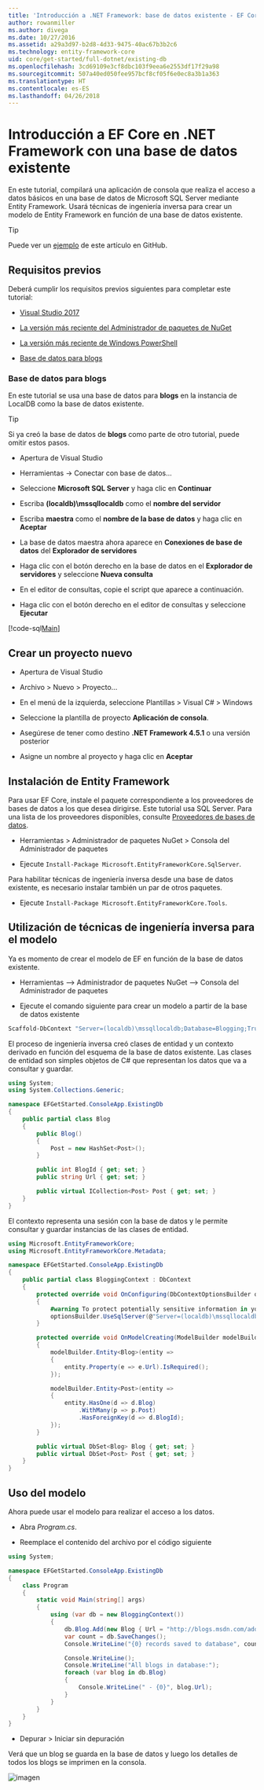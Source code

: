 ```yaml
---
title: 'Introducción a .NET Framework: base de datos existente - EF Core'
author: rowanmiller
ms.author: divega
ms.date: 10/27/2016
ms.assetid: a29a3d97-b2d8-4d33-9475-40ac67b3b2c6
ms.technology: entity-framework-core
uid: core/get-started/full-dotnet/existing-db
ms.openlocfilehash: 3cd69109e3cf8dbc103f9eea6e2553df17f29a98
ms.sourcegitcommit: 507a40ed050fee957bcf8cf05f6e0ec8a3b1a363
ms.translationtype: HT
ms.contentlocale: es-ES
ms.lasthandoff: 04/26/2018
---
```

# <a name="getting-started-with-ef-core-on-net-framework-with-an-existing-database"></a>Introducción a EF Core en .NET Framework con una base de datos existente

En este tutorial, compilará una aplicación de consola que realiza el acceso a datos básicos en una base de datos de Microsoft SQL Server mediante Entity Framework. Usará técnicas de ingeniería inversa para crear un modelo de Entity Framework en función de una base de datos existente.

> [!TIP]  
> Puede ver un [ejemplo](https://github.com/aspnet/EntityFramework.Docs/tree/master/samples/core/GetStarted/FullNet/ConsoleApp.ExistingDb) de este artículo en GitHub.

## <a name="prerequisites"></a>Requisitos previos

Deberá cumplir los requisitos previos siguientes para completar este tutorial:

* [Visual Studio 2017](https://www.visualstudio.com/downloads/)

* [La versión más reciente del Administrador de paquetes de NuGet](https://dist.nuget.org/index.html)

* [La versión más reciente de Windows PowerShell](https://docs.microsoft.com/powershell/scripting/setup/installing-windows-powershell)

* [Base de datos para blogs](#blogging-database)

### <a name="blogging-database"></a>Base de datos para blogs

En este tutorial se usa una base de datos para **blogs** en la instancia de LocalDB como la base de datos existente.

> [!TIP]  
> Si ya creó la base de datos de **blogs** como parte de otro tutorial, puede omitir estos pasos.

* Apertura de Visual Studio

* Herramientas -> Conectar con base de datos...

* Seleccione **Microsoft SQL Server** y haga clic en **Continuar**

* Escriba **(localdb)\mssqllocaldb** como el **nombre del servidor**

* Escriba **maestra** como el **nombre de la base de datos** y haga clic en **Aceptar**

* La base de datos maestra ahora aparece en **Conexiones de base de datos** del **Explorador de servidores**

* Haga clic con el botón derecho en la base de datos en el **Explorador de servidores** y seleccione **Nueva consulta**

* En el editor de consultas, copie el script que aparece a continuación.

* Haga clic con el botón derecho en el editor de consultas y seleccione **Ejecutar**

[!code-sql[Main](../_shared/create-blogging-database-script.sql)]

## <a name="create-a-new-project"></a>Crear un proyecto nuevo

* Apertura de Visual Studio

* Archivo > Nuevo > Proyecto...

* En el menú de la izquierda, seleccione Plantillas > Visual C# > Windows

* Seleccione la plantilla de proyecto **Aplicación de consola**.

* Asegúrese de tener como destino **.NET Framework 4.5.1** o una versión posterior

* Asigne un nombre al proyecto y haga clic en **Aceptar**

## <a name="install-entity-framework"></a>Instalación de Entity Framework

Para usar EF Core, instale el paquete correspondiente a los proveedores de bases de datos a los que desea dirigirse. Este tutorial usa SQL Server. Para una lista de los proveedores disponibles, consulte [Proveedores de bases de datos](../../providers/index.md).

* Herramientas > Administrador de paquetes NuGet > Consola del Administrador de paquetes

* Ejecute `Install-Package Microsoft.EntityFrameworkCore.SqlServer`.

Para habilitar técnicas de ingeniería inversa desde una base de datos existente, es necesario instalar también un par de otros paquetes.

* Ejecute `Install-Package Microsoft.EntityFrameworkCore.Tools`.

## <a name="reverse-engineer-your-model"></a>Utilización de técnicas de ingeniería inversa para el modelo

Ya es momento de crear el modelo de EF en función de la base de datos existente.

* Herramientas –> Administrador de paquetes NuGet –> Consola del Administrador de paquetes

* Ejecute el comando siguiente para crear un modelo a partir de la base de datos existente

``` powershell
Scaffold-DbContext "Server=(localdb)\mssqllocaldb;Database=Blogging;Trusted_Connection=True;" Microsoft.EntityFrameworkCore.SqlServer
```

El proceso de ingeniería inversa creó clases de entidad y un contexto derivado en función del esquema de la base de datos existente. Las clases de entidad son simples objetos de C# que representan los datos que va a consultar y guardar.

<!-- [!code-csharp[Main](samples/core/GetStarted/FullNet/ConsoleApp.ExistingDb/Blog.cs)] -->
``` csharp
using System;
using System.Collections.Generic;

namespace EFGetStarted.ConsoleApp.ExistingDb
{
    public partial class Blog
    {
        public Blog()
        {
            Post = new HashSet<Post>();
        }

        public int BlogId { get; set; }
        public string Url { get; set; }

        public virtual ICollection<Post> Post { get; set; }
    }
}
```

El contexto representa una sesión con la base de datos y le permite consultar y guardar instancias de las clases de entidad.

<!-- [!code-csharp[Main](samples/core/GetStarted/FullNet/ConsoleApp.ExistingDb/BloggingContext.cs)] -->
``` csharp
using Microsoft.EntityFrameworkCore;
using Microsoft.EntityFrameworkCore.Metadata;

namespace EFGetStarted.ConsoleApp.ExistingDb
{
    public partial class BloggingContext : DbContext
    {
        protected override void OnConfiguring(DbContextOptionsBuilder optionsBuilder)
        {
            #warning To protect potentially sensitive information in your connection string, you should move it out of source code. See http://go.microsoft.com/fwlink/?LinkId=723263 for guidance on storing connection strings.
            optionsBuilder.UseSqlServer(@"Server=(localdb)\mssqllocaldb;Database=Blogging;Trusted_Connection=True;");
        }

        protected override void OnModelCreating(ModelBuilder modelBuilder)
        {
            modelBuilder.Entity<Blog>(entity =>
            {
                entity.Property(e => e.Url).IsRequired();
            });

            modelBuilder.Entity<Post>(entity =>
            {
                entity.HasOne(d => d.Blog)
                    .WithMany(p => p.Post)
                    .HasForeignKey(d => d.BlogId);
            });
        }

        public virtual DbSet<Blog> Blog { get; set; }
        public virtual DbSet<Post> Post { get; set; }
    }
}
```

## <a name="use-your-model"></a>Uso del modelo

Ahora puede usar el modelo para realizar el acceso a los datos.

* Abra *Program.cs*.

* Reemplace el contenido del archivo por el código siguiente

<!-- [!code-csharp[Main](samples/core/GetStarted/FullNet/ConsoleApp.ExistingDb/Program.cs)] -->
``` csharp
using System;

namespace EFGetStarted.ConsoleApp.ExistingDb
{
    class Program
    {
        static void Main(string[] args)
        {
            using (var db = new BloggingContext())
            {
                db.Blog.Add(new Blog { Url = "http://blogs.msdn.com/adonet" });
                var count = db.SaveChanges();
                Console.WriteLine("{0} records saved to database", count);

                Console.WriteLine();
                Console.WriteLine("All blogs in database:");
                foreach (var blog in db.Blog)
                {
                    Console.WriteLine(" - {0}", blog.Url);
                }
            }
        }
    }
}
```

* Depurar > Iniciar sin depuración

Verá que un blog se guarda en la base de datos y luego los detalles de todos los blogs se imprimen en la consola.

![imagen](_static/output-existing-db.png)
